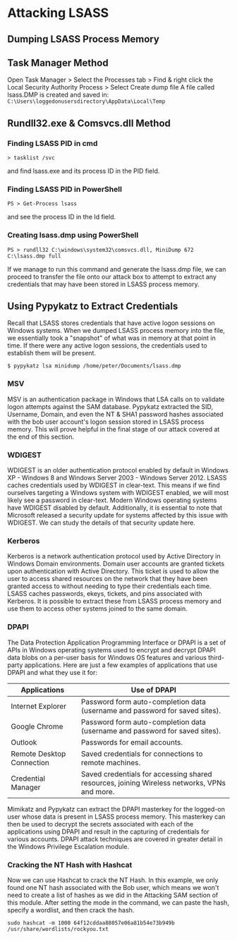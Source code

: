 # Attacking LSASS
## Dumping LSASS Process Memory

## Task Manager Method
Open Task Manager > Select the Processes tab > Find & right click the Local Security Authority Process > Select Create dump file
A file called lsass.DMP is created and saved in: 
`C:\Users\loggedonusersdirectory\AppData\Local\Temp`

## Rundll32.exe & Comsvcs.dll Method
### Finding LSASS PID in cmd
```
> tasklist /svc 
```
and find lsass.exe and its process ID in the PID field.

### Finding LSASS PID in PowerShell
```
PS > Get-Process lsass 
```
and see the process ID in the Id field.

### Creating lsass.dmp using PowerShell
```
PS > rundll32 C:\windows\system32\comsvcs.dll, MiniDump 672 C:\lsass.dmp full
```

If we manage to run this command and generate the lsass.dmp file, we can proceed to transfer the file onto our attack box to attempt to extract any credentials that may have been stored in LSASS process memory.

## Using Pypykatz to Extract Credentials
Recall that LSASS stores credentials that have active logon sessions on Windows systems. When we dumped LSASS process memory into the file, we essentially took a "snapshot" of what was in memory at that point in time. If there were any active logon sessions, the credentials used to establish them will be present. 

```
$ pypykatz lsa minidump /home/peter/Documents/lsass.dmp
```

### MSV
MSV is an authentication package in Windows that LSA calls on to validate logon attempts against the SAM database. Pypykatz extracted the SID, Username, Domain, and even the NT & SHA1 password hashes associated with the bob user account's logon session stored in LSASS process memory. This will prove helpful in the final stage of our attack covered at the end of this section.

### WDIGEST
WDIGEST is an older authentication protocol enabled by default in Windows XP - Windows 8 and Windows Server 2003 - Windows Server 2012. LSASS caches credentials used by WDIGEST in clear-text. This means if we find ourselves targeting a Windows system with WDIGEST enabled, we will most likely see a password in clear-text. Modern Windows operating systems have WDIGEST disabled by default. Additionally, it is essential to note that Microsoft released a security update for systems affected by this issue with WDIGEST. We can study the details of that security update here.

### Kerberos
Kerberos is a network authentication protocol used by Active Directory in Windows Domain environments. Domain user accounts are granted tickets upon authentication with Active Directory. This ticket is used to allow the user to access shared resources on the network that they have been granted access to without needing to type their credentials each time. LSASS caches passwords, ekeys, tickets, and pins associated with Kerberos. It is possible to extract these from LSASS process memory and use them to access other systems joined to the same domain.

### DPAPI
The Data Protection Application Programming Interface or DPAPI is a set of APIs in Windows operating systems used to encrypt and decrypt DPAPI data blobs on a per-user basis for Windows OS features and various third-party applications. Here are just a few examples of applications that use DPAPI and what they use it for:

| Applications            | Use of DPAPI                                                                 |
|-------------------------|------------------------------------------------------------------------------|
| Internet Explorer       | Password form auto-completion data (username and password for saved sites).   |
| Google Chrome           | Password form auto-completion data (username and password for saved sites).   |
| Outlook                 | Passwords for email accounts.                                                |
| Remote Desktop Connection | Saved credentials for connections to remote machines.                        |
| Credential Manager      | Saved credentials for accessing shared resources, joining Wireless networks, VPNs and more. |


Mimikatz and Pypykatz can extract the DPAPI masterkey for the logged-on user whose data is present in LSASS process memory. This masterkey can then be used to decrypt the secrets associated with each of the applications using DPAPI and result in the capturing of credentials for various accounts. DPAPI attack techniques are covered in greater detail in the Windows Privilege Escalation module.

### Cracking the NT Hash with Hashcat
Now we can use Hashcat to crack the NT Hash. In this example, we only found one NT hash associated with the Bob user, which means we won't need to create a list of hashes as we did in the Attacking SAM section of this module. After setting the mode in the command, we can paste the hash, specify a wordlist, and then crack the hash.

```
sudo hashcat -m 1000 64f12cddaa88057e06a81b54e73b949b /usr/share/wordlists/rockyou.txt
```